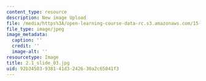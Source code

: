 ```yaml
---
content_type: resource
description: New image Upload
file: /media/https%3A/open-learning-course-data-rc.s3.amazonaws.com/15-s21-nuts-and-bolts-of-business-plans-january-iap-2014/92b34503938141d3242630a2c65041f3_2.1_slide_03.jpg
file_type: image/jpeg
image_metadata:
  caption: ''
  credit: ''
  image-alt: ''
resourcetype: Image
title: 2.1_slide_03.jpg
uid: 92b34503-9381-41d3-2426-30a2c65041f3
---
```

